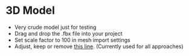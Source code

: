 # 3D Model
- Very crude model just for testing
- Drag and drop the .fbx file into your project
- Set scale factor to 100 in mesh import settings
- Adjust, keep or remove [this line](https://github.com/MangoButtermilch/Unity-Grass-Instancer/blob/a828d8f53fc7c2169752e1a4418bb9a4ccd9cdc4/Occlusion%20Culling/GrassInstancerIndirect.cs#L371). (Currently used for all approaches)
